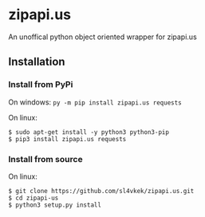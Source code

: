 # zipapi.us
An unoffical python object oriented wrapper for zipapi.us
## Installation
### Install from PyPi
On windows: `py -m pip install zipapi.us requests` <br/>

On linux: <br/>
```
$ sudo apt-get install -y python3 python3-pip
$ pip3 install zipapi.us requests
```
### Install from source 
On linux: <br/>
```
$ git clone https://github.com/sl4vkek/zipapi.us.git
$ cd zipapi-us
$ python3 setup.py install
```
